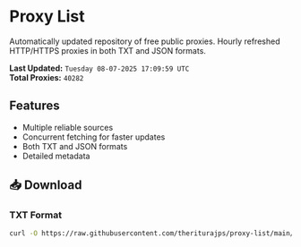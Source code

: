 # Proxy List

Automatically updated repository of free public proxies. Hourly refreshed HTTP/HTTPS proxies in both TXT and JSON formats.

**Last Updated:** `Tuesday 08-07-2025 17:09:59 UTC`  
**Total Proxies:** `40282`

## Features
- Multiple reliable sources
- Concurrent fetching for faster updates
- Both TXT and JSON formats
- Detailed metadata

## 📥 Download

### TXT Format
```bash
curl -O https://raw.githubusercontent.com/theriturajps/proxy-list/main/proxies.txt